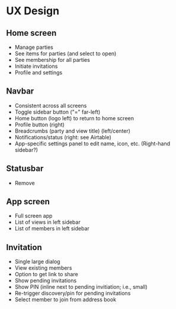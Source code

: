 # UX Design

## Home screen

- Manage parties
- See items for parties (and select to open)
- See membership for all parties
- Initiate invitations
- Profile and settings


## Navbar

- Consistent across all screens
- Toggle sidebar button ("=" far-left)
- Home button (logo left) to return to home screen
- Profile button (right)
- Breadcrumbs (party and view title) (left/center)
- Notifications/status (right: see Airtable)
- App-specific settings panel to edit name, icon, etc. (Right-hand sidebar?)


## Statusbar

- Remove


## App screen

- Full screen app
- List of views in left sidebar
- List of members in left sidebar


## Invitation

- Single large dialog
- View existing members
- Option to get link to share
- Show pending invitations
- Show PIN (inline next to pending invitiation; i.e., small)
- Re-trigger discovery/pin for pending invitations
- Select member to join from address book
